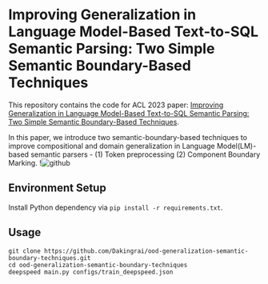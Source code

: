 # Improving Generalization in Language Model-Based Text-to-SQL Semantic Parsing: Two Simple Semantic Boundary-Based Techniques
This repository contains the code for ACL 2023 paper: [Improving Generalization in Language Model-Based Text-to-SQL Semantic Parsing: Two Simple Semantic Boundary-Based Techniques](https://arxiv.org/abs/2305.17378).

In this paper, we introduce two semantic-boundary-based techniques to improve compositional and domain generalization in Language Model(LM)-based semantic parsers - (1) Token preprocessing (2) Component Boundary Marking. !![github](https://github.com/Dakingrai/ood-generalization-semantic-boundary-techniques/assets/3531451/0fb9eff6-19a7-49c0-8f46-a48130545dfd)

## Environment Setup
Install Python dependency via `pip install -r requirements.txt`.

## Usage
```
git clone https://github.com/Dakingrai/ood-generalization-semantic-boundary-techniques.git
cd ood-generalization-semantic-boundary-techniques
deepspeed main.py configs/train_deepspeed.json
```
 
